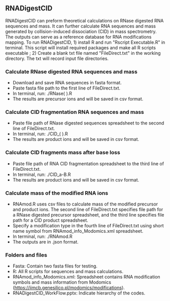 ## RNADigestCID
RNADigestCID can preform theoretical calculations on RNase digested RNA sequences and mass. It can further calculate RNA sequences and mass generated by collision-induced dissociation (CID) in mass spectrometry. The outputs can serve as a reference database for RNA modifications mapping. To run RNADigestCID, 1) install R and run "Rscript Executable.R" in terminal. This script will install required packages and make all R scripts executable ; 2) Create a blank txt file named "FileDirect.txt" in the working directory. The txt will record input file directories.

### Calculate RNase digested RNA sequences and mass
* Download and save RNA sequences in fasta format.
* Paste fasta file path to the first line of FileDirect.txt.
* In terminal, run: ./RNase( ).R
* The results are precursor ions and will be saved in csv format.

### Calculate CID fragmentation RNA sequences and mass
* Paste file path of RNase digested sequences spreadsheet to the second line of FileDirect.txt.
* In terminal, run: ./CID_( ).R
* The results are product ions and will be saved in csv format.

### Calculate CID fragments mass after base loss
* Paste file path of RNA CID fragmentation spreadsheet to the third line of FileDirect.txt.
* In terminal, run: ./CID_a-B.R
* The results are product ions and will be saved in csv format.

### Calculate mass of the modified RNA ions
* RNAmod.R uses csv files to calculate mass of the modified precursor and product ions. The second line of FileDirect.txt specifies file path for a RNase digested precursor spreadsheet, and the third line specifies file path for a CID product spreadsheet.
* Specify a modification type in the fourth line of FileDirect.txt using short name symbol from RNAmod_info_Modomics.xml spreadsheet.
* In terminal, run: ./RNAmod.R
* The outputs are in .json format.

### Folders and files
* Fasta: Contain two fasta files for testing.
* R: All R scripts for sequences and mass calculations.
* RNAmod_info_Modomics.xml: Spreadsheet contains RNA modification symbols and mass information from Modomics (https://iimcb.genesilico.pl/modomics/modifications).
* RNADigestCID_WorkFlow.pptx: Indicate hierarchy of the codes.
